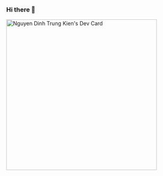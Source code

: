 ### Hi there 👋

<!--
**devlindinh-2003/devlindinh-2003** is a ✨ _special_ ✨ repository because its `README.md` (this file) appears on your GitHub profile.

Here are some ideas to get you started:

- 🔭 I’m currently working on ...
- 🌱 I’m currently learning ...
- 👯 I’m looking to collaborate on ...
- 🤔 I’m looking for help with ...
- 💬 Ask me about ...
- 📫 How to reach me: ...
- 😄 Pronouns: ...
- ⚡ Fun fact: ...
-->
<a href="https://app.daily.dev/devlindinh2003"><img src="https://api.daily.dev/devcards/104f768a23a34486b18bd13dbd44f4c7.png?r=vxl" width="400" alt="Nguyen Dinh Trung Kien's Dev Card"/></a>

